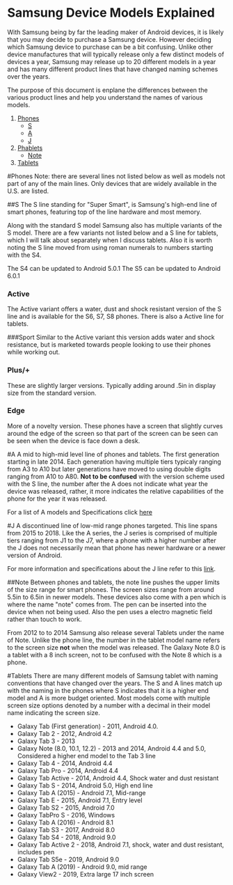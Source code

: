 # Samsung Device Models Explained
With Samsung being by far the leading maker of Android devices, it is likely that you may decide to purchase a Samsung device. However deciding which Samsung device to purchase can be a bit confusing. Unlike other device manufactures that will typically release only a few distinct models of devices a year, Samsung may release up to 20 different models in a year and has many different product lines that have changed naming schemes over the years. 

The purpose of this document is enplane the differences between the various product lines and help you understand the names of various models. 

 
1. [Phones](#Phones)
	- [S](##S)
	- [A](##A)
	- [J](##J)
2. [Phablets](#Phablets)
    - [Note](#Note)
3. [Tablets](#Tablets)


#Phones
Note: there are several lines not listed below as well as models not part of any of the main lines. Only devices that are widely available in the U.S. are listed. 

##S 
The S line standing for "Super Smart", is Samsung's high-end line of smart phones, featuring top of the line hardware and most memory.

Along with the standard S model Samsung also has multiple variants of the S model. There are a few variants not listed below and a S line for tablets, which I will talk about separately when I discuss tablets. Also it is worth noting the S line moved from using roman numerals to numbers starting with the S4.

The S4 can be updated to Android 5.0.1
The S5 can be updated to Android 6.0.1

### Active
The Active variant offers a water, dust and shock resistant version of the S line and is available for the S6, S7, S8 phones. There is also a Active line for tablets.

###Sport 
Similar to the Active variant this version adds water and shock resistance, but is marketed towards people looking to use their phones while working out. 

### Plus/+ 
These are slightly larger versions. Typically adding around .5in in display size from the standard version.

### Edge
More of a novelty version. These phones have a screen that slightly curves around the edge of the screen so that part of the screen can be seen can be seen when the device is face down a desk. 


#A
A mid to high-mid level line of phones and tablets. The first generation starting in late 2014. Each generation having multiple tiers typicaly ranging from A3 to A10 but later generations have moved to using double digits ranging from A10 to A80. **Not to be confused** with the version scheme used with the S line, the number after the A does not indicate what year the device was released, rather, it more indicates the relative capabilities of the phone for the year it was released. 

For a list of A models and Specifications click [here](https://en.wikipedia.org/wiki/Samsung_Galaxy_A_series)

#J 
A discontinued line of low-mid range phones targeted. This line spans from 2015 to 2018. Like the A series, the J series is comprised of multiple tiers ranging from J1 to the J7, where a phone with a higher number after the J does not necessarily mean that phone has newer hardware or a newer version of Android. 

For more information and specifications about the J line refer to this [link](https://en.wikipedia.org/wiki/Samsung_Galaxy_J_series).

##Note
Between phones and tablets, the note line pushes the upper limits of the size range for smart phones. The screen sizes range from around 5.5in to 6.5in in newer models. These devices also come with a pen which is where the name "note" comes from. The pen can be inserted into the device when not being used. Also the pen uses a electro magnetic field rather than touch to work.   

From 2012 to to 2014 Samsung also release several Tablets under the name of Note. Unlike the phone line, the number in the tablet model name refers to the screen size **not** when the model was released. The Galaxy Note 8.0 is a tablet with a 8 inch screen, not to be confused with the Note 8 which is a phone. 

#Tablets
There are many different models of Samsung tablet with naming conventions that have changed over the years. The S and A lines match up with the naming in the phones where S indicates that it is a higher end model and A is more budget oriented. Most models come with multiple screen size options denoted by a number with a decimal in their model name indicating the screen size. 

 - Galaxy Tab (First generation) - 2011, Android 4.0.
 - Galaxy Tab 2 - 2012, Android 4.2
 - Galaxy Tab 3 - 2013
 - Galaxy Note (8.0, 10.1, 12.2) - 2013 and 2014, Android 4.4 and 5.0, Considered a higher end model to the Tab 3 line
 - Galaxy Tab 4 - 2014, Android 4.4
 - Galaxy Tab Pro - 2014, Android 4.4
 - Galaxy Tab Active - 2014, Android 4.4, Shock water and dust resistant
 - Galaxy Tab S - 2014, Android 5.0, High end line
 - Galaxy Tab A (2015) -  Android 7.1, Mid-range
 - Galaxy Tab E - 2015, Android 7.1, Entry level
 - Galaxy Tab S2 - 2015, Android 7.0
 - Galaxy TabPro S - 2016, Windows
 - Galaxy Tab A (2016) - Android 8.1
 - Galaxy Tab S3 - 2017, Android 8.0
 - Galaxy Tab S4 - 2018, Android 9.0
 - Galaxy Tab Active 2 - 2018, Android 7.1, shock, water and dust resistant, includes pen
 - Galaxy Tab S5e - 2019, Android 9.0
 - Galaxy Tab A (2019) - Android 9.0, mid range
 - Galaxy View2 - 2019, Extra large 17 inch screen



